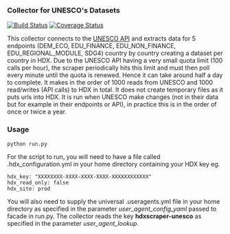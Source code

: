 ### Collector for UNESCO's Datasets
[![Build Status](https://travis-ci.org/OCHA-DAP/hdxscraper-unesco.svg?branch=master&ts=1)](https://travis-ci.org/OCHA-DAP/hdxscraper-unesco) [![Coverage Status](https://coveralls.io/repos/github/OCHA-DAP/hdxscraper-unesco/badge.svg?branch=master&ts=1)](https://coveralls.io/github/OCHA-DAP/hdxscraper-unesco?branch=master)

This collector connects to the [UNESCO API](https://apiportal.uis.unesco.org/) and extracts data for 5 endpoints (DEM_ECO, EDU_FINANCE, EDU_NON_FINANCE, EDU_REGIONAL_MODULE, SDG4) country by country creating a dataset per country in HDX. Due to the UNESCO API having a very small quota limit (100 calls per hour), the scraper periodically hits this limit and must then poll every minute until the quota is renewed. Hence it can take around half a day to complete. It makes in the order of 1000 reads from UNESCO and 1000 read/writes (API calls) to HDX in total. It does not create temporary files as it puts urls into HDX. It is run when UNESCO make changes (not in their data but for example in their endpoints or API), in practice this is in the order of once or twice a year.  

### Usage

    python run.py

For the script to run, you will need to have a file called .hdx_configuration.yml in your home directory containing your HDX key eg.

    hdx_key: "XXXXXXXX-XXXX-XXXX-XXXX-XXXXXXXXXXXX"
    hdx_read_only: false
    hdx_site: prod
    
 You will also need to supply the universal .useragents.yml file in your home directory as specified in the parameter *user_agent_config_yaml* passed to facade in run.py. The collector reads the key **hdxscraper-unesco** as specified in the parameter *user_agent_lookup*.
